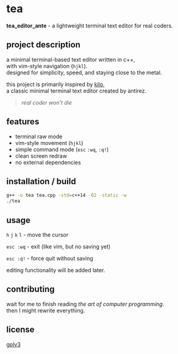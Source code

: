# tea

**tea_editor_ante** - a lightweight terminal text editor for real coders.

## project description

a minimal terminal-based text editor written in c++,  
with vim-style navigation (`hjkl`).  
designed for simplicity, speed, and staying close to the metal.  

this project is primarily inspired by [kilo](https://github.com/antirez/kilo),  
a classic minimal terminal text editor created by antirez.  

>	*real coder won't die*

## features

- terminal raw mode
- vim-style movement (`hjkl`)
- simple command mode (`esc` `:wq`, `:q!`)
- clean screen redraw
- no external dependencies

## installation / build

```bash
g++ -o tea tea.cpp -std=c++14 -O2 -static -w
./tea
```

## usage

`h` `j` `k` `l` - move the cursor

`esc :wq` - exit (like vim, but no saving yet)

`esc :q!` - force quit without saving

editing functionality will be added later.

## contributing

wait for me to finish reading *the art of computer programming*.  
then I might rewrite everything.  

## license

[gplv3](https://www.gnu.org/licenses/gpl-3.0.html)
